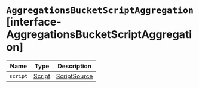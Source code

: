 # `AggregationsBucketScriptAggregation` [interface-AggregationsBucketScriptAggregation]

| Name | Type | Description |
| - | - | - |
| `script` | [Script](./Script.md) | [ScriptSource](./ScriptSource.md) | The script to run for this aggregation. |
